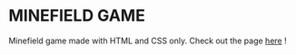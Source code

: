 # MINEFIELD GAME

Minefield game made with HTML and CSS only.
Check out the page [here](https://yl2120.github.io/flexbox-minefield/) !